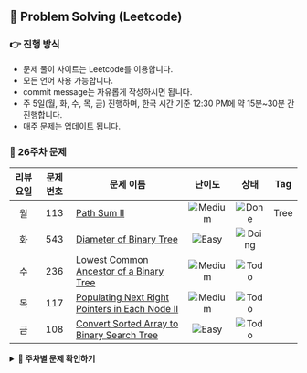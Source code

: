 ## 📃 Problem Solving (Leetcode)
### 👉 진행 방식
- 문제 풀이 사이트는 Leetcode를 이용합니다.
- 모든 언어 사용 가능합니다.
- commit message는 자유롭게 작성하시면 됩니다.
- 주 5일(월, 화, 수, 목, 금) 진행하며, 한국 시간 기준 12:30 PM에 약 15분~30분 간 진행합니다. 
- 매주 문제는 업데이트 됩니다.

### 📑 26주차 문제
| 리뷰 요일 | 문제 번호 | 문제 이름 | 난이도 | 상태 | Tag | 
| :--------: | :--------: | -------- | :--------: | :--------: | :--------: |
|월|113|[Path Sum II](https://leetcode.com/problems/path-sum-ii/) | ![Medium](https://img.shields.io/badge/-Medium-orange)  |  ![Done](https://img.shields.io/badge/-Done-lightOrange)| Tree |
|화|543|[Diameter of Binary Tree](https://leetcode.com/problems/diameter-of-binary-tree/) | ![Easy](https://img.shields.io/badge/-Easy-lightorange) | ![Doing](https://img.shields.io/badge/-Doing-orange) | |
|수|236|[Lowest Common Ancestor of a Binary Tree](https://leetcode.com/problems/lowest-common-ancestor-of-a-binary-tree/) | ![Medium](https://img.shields.io/badge/-Medium-orange) | ![Todo](https://img.shields.io/badge/-Todo-red)| |
|목|117|[Populating Next Right Pointers in Each Node II](https://leetcode.com/problems/populating-next-right-pointers-in-each-node-ii/) | ![Medium](https://img.shields.io/badge/-Medium-orange) |![Todo](https://img.shields.io/badge/-Todo-red) | |
|금|108|[Convert Sorted Array to Binary Search Tree](https://leetcode.com/problems/convert-sorted-array-to-binary-search-tree/) |![Easy](https://img.shields.io/badge/-Easy-lightorange) |![Todo](https://img.shields.io/badge/-Todo-red) | |



<details>
  <summary><strong>🧾 주차별 문제 확인하기</strong></summary>
<div markdown="1">       
 <li> <a href="https://github.com/TEAM-Leetcode/LeetCode/wiki/26%EC%A3%BC%EC%B0%A8-%EB%AC%B8%EC%A0%9C">26주차 문제 리스트</a></li>
  <li><a href="https://github.com/TEAM-Leetcode/LeetCode/wiki/25%EC%A3%BC%EC%B0%A8-%EB%AC%B8%EC%A0%9C">25주차 문제 리스트</a></li>
  <li><a href="https://github.com/TEAM-Leetcode/LeetCode/wiki/24%EC%A3%BC%EC%B0%A8-%EB%AC%B8%EC%A0%9C">25주차 문제 리스트</a></li>
</div>
</details>
